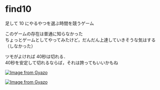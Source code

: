 # find10  
足して 10 にやるやつを選ぶ時間を競うゲーム </br>

このゲームの存在は普通に知らなかった  </br>
ちょっとゲームとしてやってみたけど，だんだん上達していきそうな気はする（しなかった） </br>

ツモがよければ 40秒は切れる．</br>
40秒を安定して切れるならば，それは誇ってもいいかもね </br>

[![Image from Gyazo](https://i.gyazo.com/c2f7329743daffec64460bd5b3888eec.png)](https://gyazo.com/c2f7329743daffec64460bd5b3888eec)

[![Image from Gyazo](https://i.gyazo.com/8b0899958fb6ff635b7d781302e68d2a.png)](https://gyazo.com/8b0899958fb6ff635b7d781302e68d2a)